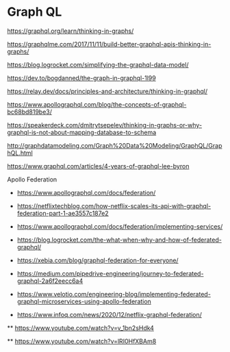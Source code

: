 # Graph QL

https://graphql.org/learn/thinking-in-graphs/

https://graphqlme.com/2017/11/11/build-better-graphql-apis-thinking-in-graphs/

https://blog.logrocket.com/simplifying-the-graphql-data-model/

https://dev.to/bogdanned/the-graph-in-graphql-1l99

https://relay.dev/docs/principles-and-architecture/thinking-in-graphql/

https://www.apollographql.com/blog/the-concepts-of-graphql-bc68bd819be3/

https://speakerdeck.com/dmitrytsepelev/thinking-in-graphs-or-why-graphql-is-not-about-mapping-database-to-schema

http://graphdatamodeling.com/Graph%20Data%20Modeling/GraphQL/GraphQL.html

https://www.graphql.com/articles/4-years-of-graphql-lee-byron

Apollo Federation 

* https://www.apollographql.com/docs/federation/

* https://netflixtechblog.com/how-netflix-scales-its-api-with-graphql-federation-part-1-ae3557c187e2

* https://www.apollographql.com/docs/federation/implementing-services/

* https://blog.logrocket.com/the-what-when-why-and-how-of-federated-graphql/

* https://xebia.com/blog/graphql-federation-for-everyone/

* https://medium.com/pipedrive-engineering/journey-to-federated-graphql-2a6f2eecc6a4

* https://www.velotio.com/engineering-blog/implementing-federated-graphql-microservices-using-apollo-federation

* https://www.infoq.com/news/2020/12/netflix-graphql-federation/


** https://www.youtube.com/watch?v=v_1bn2sHdk4

** https://www.youtube.com/watch?v=lRI0HfXBAm8
